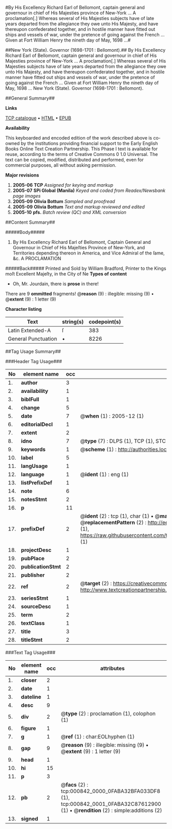 #By His Excellency Richard Earl of Bellomont, captain general and governour in chief of His Majesties province of New-York ... A proclamation[.] Whereas several of His Majesties subjects have of late years departed from the allegiance they owe unto His Majesty, and have thereupon confederated together, and in hostile manner have fitted out ships and vessels of war, under the pretence of going against the French ... Given at Fort William Henry the nineth day of May, 1698 ...#

##New York (State). Governor (1698-1701 : Bellomont).##
By His Excellency Richard Earl of Bellomont, captain general and governour in chief of His Majesties province of New-York ... A proclamation[.] Whereas several of His Majesties subjects have of late years departed from the allegiance they owe unto His Majesty, and have thereupon confederated together, and in hostile manner have fitted out ships and vessels of war, under the pretence of going against the French ... Given at Fort William Henry the nineth day of May, 1698 ...
New York (State). Governor (1698-1701 : Bellomont).

##General Summary##

**Links**

[TCP catalogue](http://www.ota.ox.ac.uk/tcp/)  • 
[HTML](http://tei.it.ox.ac.uk/tcp/Texts-HTML/free/N00/N00696.html)  • 
[EPUB](http://tei.it.ox.ac.uk/tcp/Texts-EPUB/free/N00/N00696.epub)

**Availability**

This keyboarded and encoded edition of the
	       work described above is co-owned by the institutions
	       providing financial support to the Early English Books
	       Online Text Creation Partnership. This Phase I text is
	       available for reuse, according to the terms of Creative
	       Commons 0 1.0 Universal. The text can be copied,
	       modified, distributed and performed, even for
	       commercial purposes, all without asking permission.

**Major revisions**

1. __2005-06__ __TCP__ *Assigned for keying and markup*
1. __2005-07__ __SPi Global (Manila)__ *Keyed and coded from Readex/Newsbank page images*
1. __2005-09__ __Olivia Bottum__ *Sampled and proofread*
1. __2005-09__ __Olivia Bottum__ *Text and markup reviewed and edited*
1. __2005-10__ __pfs.__ *Batch review (QC) and XML conversion*

##Content Summary##

#####Body#####

1.  By His Excellency Richard Earl of Bellomont, Captain General and Governour in Chief of His Majeſties Province of New-York, and Territories depending thereon in America, and Vice Admiral of the ſame, &c. A PROCLAMATION

#####Back#####
Printed and Sold by William Bradford, Printer to the Kings moſt Excellent Majeſty, in the City of Ne
**Types of content**

  * Oh, Mr. Jourdain, there is **prose** in there!

There are 9 **ommitted** fragments! 
 @__reason__ (9) : illegible: missing (9)  •  @__extent__ (9) : 1 letter (9)

**Character listing**


|Text|string(s)|codepoint(s)|
|---|---|---|
|Latin Extended-A|ſ|383|
|General Punctuation|•|8226|

##Tag Usage Summary##

###Header Tag Usage###

|No|element name|occ|attributes|
|---|---|---|---|
|1.|__author__|3||
|2.|__availability__|1||
|3.|__biblFull__|1||
|4.|__change__|5||
|5.|__date__|7| @__when__ (1) : 2005-12 (1)|
|6.|__editorialDecl__|1||
|7.|__extent__|2||
|8.|__idno__|7| @__type__ (7) : DLPS (1), TCP (1), STC (2), NOTIS (1), IMAGE-SET (1), EVANS-CITATION (1)|
|9.|__keywords__|1| @__scheme__ (1) : http://authorities.loc.gov/ (1)|
|10.|__label__|5||
|11.|__langUsage__|1||
|12.|__language__|1| @__ident__ (1) : eng (1)|
|13.|__listPrefixDef__|1||
|14.|__note__|6||
|15.|__notesStmt__|2||
|16.|__p__|11||
|17.|__prefixDef__|2| @__ident__ (2) : tcp (1), char (1)  •  @__matchPattern__ (2) : ([0-9\-]+):([0-9IVX]+) (1), (.+) (1)  •  @__replacementPattern__ (2) : http://eebo.chadwyck.com/downloadtiff?vid=$1&page=$2 (1), https://raw.githubusercontent.com/textcreationpartnership/Texts/master/tcpchars.xml#$1 (1)|
|18.|__projectDesc__|1||
|19.|__pubPlace__|2||
|20.|__publicationStmt__|2||
|21.|__publisher__|2||
|22.|__ref__|2| @__target__ (2) : https://creativecommons.org/publicdomain/zero/1.0/ (1), http://www.textcreationpartnership.org/docs/. (1)|
|23.|__seriesStmt__|1||
|24.|__sourceDesc__|1||
|25.|__term__|2||
|26.|__textClass__|1||
|27.|__title__|3||
|28.|__titleStmt__|2||


###Text Tag Usage###

|No|element name|occ|attributes|
|---|---|---|---|
|1.|__closer__|2||
|2.|__date__|1||
|3.|__dateline__|1||
|4.|__desc__|9||
|5.|__div__|2| @__type__ (2) : proclamation (1), colophon (1)|
|6.|__figure__|1||
|7.|__g__|1| @__ref__ (1) : char:EOLhyphen (1)|
|8.|__gap__|9| @__reason__ (9) : illegible: missing (9)  •  @__extent__ (9) : 1 letter (9)|
|9.|__head__|1||
|10.|__hi__|15||
|11.|__p__|3||
|12.|__pb__|2| @__facs__ (2) : tcp:000842_0000_0FABA32BFA033DF8 (1), tcp:000842_0001_0FABA32C87612900 (1)  •  @__rendition__ (2) : simple:additions (2)|
|13.|__signed__|1||
